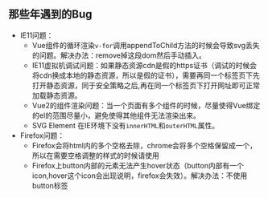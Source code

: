 ## 那些年遇到的Bug
- IE11问题：
  - Vue组件的循环渲染`v-for`调用appendToChild方法的时候会导致svg丢失的问题。解决办法：remove掉这段dom然后手动插入。
  - IE11虚拟机调试问题：如果静态资源cdn是假的https证书（调试的时候会将cdn换成本地的静态资源，所以是假的证书），需要再同一个标签页下先打开静态资源，同于安全策略之后,再在同一个标签页下打开网址即可正常加载静态资源。
  - Vue2的组件渲染问题：当一个页面有多个组件的时候，尽量使得Vue绑定的el的范围尽量小，避免使得其他组件无法渲染出来。
  - SVG Element 在IE环境下没有`innerHTML`和`outerHTML`属性。
- Firefox问题：
  - Firefox会将html内的多个空格去除，chrome会将多个空格保留成一个，所以在需要空格调整的样式的时候请使用&nbsp;
  - Firefox上button内部的元素无法产生hover状态（button内部有一个icon,hover这个icon会出现说明，firefox会失效）。解决办法：不使用button标签
